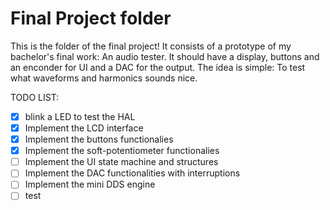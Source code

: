 # Final Project folder

This is the folder of the final project! It consists of a prototype of my bachelor's final work: An audio tester. It should have a display, buttons and an enconder for UI and a DAC for the output. The idea is simple: To test what waveforms and harmonics sounds nice.

TODO LIST:
- [x] blink a LED to test the HAL
- [x] Implement the LCD interface
- [x] Implement the buttons functionalies
- [x] Implement the soft-potentiometer functionalies
- [ ] Implement the UI state machine and structures
- [ ] Implement the DAC functionalities with interruptions
- [ ] Implement the mini DDS engine
- [ ] test
